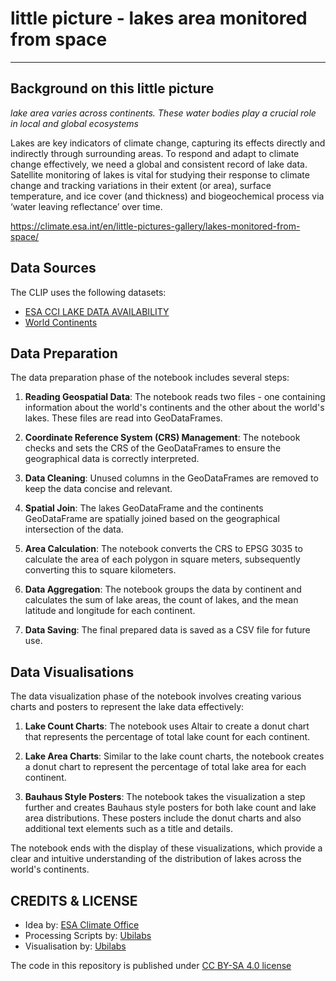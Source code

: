 # little picture - lakes area monitored from space
<hr>

## Background on this little picture
_lake area varies across continents. These water bodies play a crucial role in local and global ecosystems_

Lakes are key indicators of climate change, capturing its effects directly and indirectly through surrounding areas. To respond and adapt to climate change effectively, we need a global and consistent record of lake data.
Satellite monitoring of lakes is vital for studying their response to climate change and tracking variations in their extent (or area), surface temperature, and ice cover (and thickness) and biogeochemical process via ‘water leaving reflectance’ over time.

https://climate.esa.int/en/little-pictures-gallery/lakes-monitored-from-space/

## Data Sources
The CLIP uses the following datasets:
- [ESA CCI LAKE DATA AVAILABILITY](https://climate.esa.int/documents/1704/lakes_cci_v2.0.2_data_availability_shp.zip)
- [World Continents](https://hub.arcgis.com/datasets/esri::world-continents/explore?location=-0.937843%2C-0.000006%2C2.64)

## Data Preparation

The data preparation phase of the notebook includes several steps:

1. **Reading Geospatial Data**: The notebook reads two files - one containing information about the world's continents and the other about the world's lakes. These files are read into GeoDataFrames.

2. **Coordinate Reference System (CRS) Management**: The notebook checks and sets the CRS of the GeoDataFrames to ensure the geographical data is correctly interpreted.

3. **Data Cleaning**: Unused columns in the GeoDataFrames are removed to keep the data concise and relevant.

4. **Spatial Join**: The lakes GeoDataFrame and the continents GeoDataFrame are spatially joined based on the geographical intersection of the data.

5. **Area Calculation**: The notebook converts the CRS to EPSG 3035 to calculate the area of each polygon in square meters, subsequently converting this to square kilometers.

6. **Data Aggregation**: The notebook groups the data by continent and calculates the sum of lake areas, the count of lakes, and the mean latitude and longitude for each continent.

7. **Data Saving**: The final prepared data is saved as a CSV file for future use.

## Data Visualisations

The data visualization phase of the notebook involves creating various charts and posters to represent the lake data effectively:

1. **Lake Count Charts**: The notebook uses Altair to create a donut chart that represents the percentage of total lake count for each continent.

2. **Lake Area Charts**: Similar to the lake count charts, the notebook creates a donut chart to represent the percentage of total lake area for each continent.

3. **Bauhaus Style Posters**: The notebook takes the visualization a step further and creates Bauhaus style posters for both lake count and lake area distributions. These posters include the donut charts and also additional text elements such as a title and details.

The notebook ends with the display of these visualizations, which provide a clear and intuitive understanding of the distribution of lakes across the world's continents.

## CREDITS & LICENSE
- Idea by: [ESA Climate Office](https://climate.esa.int/)
- Processing Scripts by: [Ubilabs](https://www.ubilabs.com/)
- Visualisation by: [Ubilabs](https://www.ubilabs.com/)

The code in this repository is published under [CC BY-SA 4.0 license](https://creativecommons.org/licenses/by-sa/4.0/)
